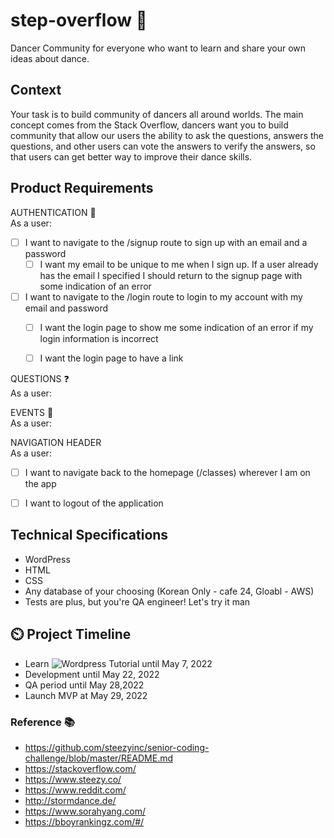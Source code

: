 # step-overflow 💃
Dancer Community for everyone who want to learn and share your own ideas about dance. 


## Context

Your task is to build community of dancers all around worlds. The main concept comes from the Stack Overflow, 
dancers want you to build community that allow our users the ability to ask the questions, answers the questions, and other users can vote the answers to verify the answers, so that users can get better way to improve their dance skills.

## Product Requirements
AUTHENTICATION 🔑
</br>
As a user:
- [ ] I want to navigate to the /signup route to sign up with an email and a password
  - [ ] I want my email to be unique to me when I sign up. If a user already has the email I specified I should return to the signup page with some indication of an error
- [ ] I want to navigate to the /login route to login to my account with my email and password
  - [ ] I want the login page to show me some indication of an error if my login information is incorrect
  - [ ] I want the login page to have a link 


QUESTIONS ❓
</br>
As a user:




EVENTS 📰
</br>
As a user:




NAVIGATION HEADER
</br>
As a user:
- [ ] I want to navigate back to the homepage (/classes) wherever I am on the app
- [ ] I want to logout of the application


## Technical Specifications
- WordPress
- HTML
- CSS
- Any database of your choosing (Korean Only - cafe 24, Gloabl - AWS)
- Tests are plus, but you're QA engineer! Let's try it man 




## ⏲️ Project Timeline

- Learn ![Wordpress Tutorial](https://www.youtube.com/watch?v=IPo71JPKUmg&ab_channel=freeCodeCamp.org) until May 7, 2022
- Development until May 22, 2022
- QA period until May 28,2022
- Launch MVP at May 29, 2022



### Reference 📚

- https://github.com/steezyinc/senior-coding-challenge/blob/master/README.md
- https://stackoverflow.com/
- https://www.steezy.co/
- https://www.reddit.com/
- http://stormdance.de/
- https://www.sorahyang.com/
- https://bboyrankingz.com/#/
